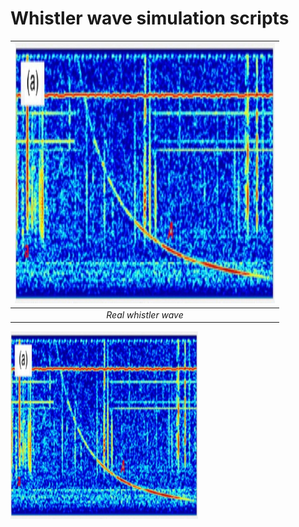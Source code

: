 # Whistler wave simulation scripts
|![Alt text](whistler_true.jpg?raw=true "Actual whistler")|
|:--:| 
| *Real whistler wave* |

<img
  src="whistler_true.jpg"
  alt="Alt text"
  title="An image of a real whistler wave"
  style="display: inline-block; margin: 0 auto; max-width: 300px">
